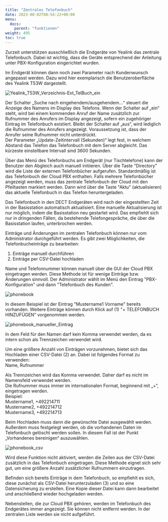 ```yaml
---
title: "Zentrales Telefonbuch"
date: 2023-08-02T08:54:22+00:00
menu:
  docs:
    parent: "funktionen"
weight: 495
toc: true
---
```


Zurzeit unterstützen ausschließlich die Endgeräte von Yealink das zentrale Telefonbuch. Dabei ist wichtig, dass die Geräte entsprechend der Anleitung unter PBX-Konfiguration eingerichtet wurden.

Im Endgerät können dann noch zwei Parameter nach Kundenwunsch angepasst werden. Dazu wird hier exemplarisch die Benutzeroberfläche des Yealink T53W dargestellt.

![Yealink_T53W_Verzeichnis-Ext_TelBuch_ein](https://github.com/NetCologne/cloudpbx-docs/assets/99875470/9e2bfa8b-a21c-4460-b954-7d9fc5b45d6c)

Der Schalter „Suche nach eingehendem/ausgehendem…“ steuert die Anzeige des Namens im Display des Telefons. Wenn der Schalter auf „ein“ steht, wird bei einem kommenden Anruf der Name zusätzlich zur Rufnummer des Anrufers im Display angezeigt, sofern ein zugehöriger Eintrag im Telefonbuch existiert. Bleibt der Schalter auf „aus“, wird lediglich die Rufnummer des Anrufers angezeigt. Voraussetzung ist, dass der Anrufer seine Rufnummer nicht unterdrückt.<br>
Der Parameter „Update-Zeitintervall (Sekunden)“ legt fest, in welchem Abstand das Telefon das Telefonbuch mit dem Server abgleicht. Das kürzeste einstellbare Intervall sind 3600 Sekunden.

Über das Menü des Telefonbuchs am Endgerät (nur Tischtelefone) kann der Benutzer den Abgleich auch manuell initiieren. Über die Taste "Directory" wird die Liste der externen Telefonbücher aufgerufen. Standardmäßig ist das Telefonbuch der Cloud PBX enthalten. Falls mehrere Telefonbücher angezeigt werden, muss das zentrale Telefonbuch der Cloud mit den Pfeiltasten markiert werden. Dann wird über die Taste "Aktu" (aktualisieren) das aktuelle Telefonbuch in das Telefon heruntergeladen.

Das Telefonbuch in den DECT Endgeräten wird nach der eingestellten Zeit in der Basisstation automatisch aktualisiert. Eine manuelle Aktualisierung ist nur möglich, indem die Basisstation neu gestartet wird. Das empfiehlt sich nur in dringenden Fällen, da bestehende Telefongespräche, die über die Basisstation laufen, unterbrochen werden.

Einträge und Änderungen im zentralen Telefonbuch können nur vom Administrator durchgeführt werden. Es gibt zwei Möglichkeiten, die Telefonbucheinträge zu bearbeiten:<br>
1.	Einträge manuell durchführen<br>
2.	Einträge per CSV-Datei hochladen<br>

Name und Telefonnummer können manuell über die GUI der Cloud PBX eingetragen werden. Diese Methode ist für wenige Einträge bzw. Änderungen sinnvoll. Der Administrator wählt im Menü den Eintrag "PBX-Konfiguration" und dann "Telefonbuch des Kunden".

![phonebook](https://github.com/user-attachments/assets/06fa7c27-e743-422a-ae42-f920dea5ade6)

In diesem Beispiel ist der Eintrag "Mustername1 Vorname" bereits vorhanden. Weitere Einträge können durch Klick auf (1) "+ TELEFONBUCH HINZUFÜGEN" vorgenommen werden.

![phonebook_manueller_Eintrag](https://github.com/user-attachments/assets/41539b7e-6a1a-4e82-aa8f-f77091e1719f)

In dem Feld für den Namen darf kein Komma verwendet werden, da es intern schon als Trennzeichen verwendet wird.

Um eine größere Anzahl von Einträgen vorzunehmen, bietet sich das Hochladen einer CSV-Datei (2) an. Dabei ist folgendes Format zu verwenden:<br>
Name, Rufnummer

Als Trennzeichen wird das Komma verwendet. Daher darf es nicht im Namensfeld verwendet werden.<br>
Die Rufnummer muss immer im internationalen Format, beginnend mit „+“, eingetragen werden.<br>
Beispiel:<br>
Mustername1, +492214711<br>
Mustername2, +492214712<br>
Mustername3, +492214713<br>

Beim Hochladen muss dann die gewünschte Datei ausgewählt werden. Außerdem muss festgelegt werden, ob die vorhandenen Daten im Telefonbuch gelöscht werden sollen. In diesem Fall ist der Punkt „Vorhandenes bereinigen“ auszuwählen.

![phonebook_csv](https://github.com/user-attachments/assets/f66db0eb-a09b-4bf9-a643-2e9305442882)

Wird diese Funktion nicht aktiviert, werden die Zeilen aus der CSV-Datei zusätzlich in das Telefonbuch eingetragen. Diese Methode eignet sich sehr gut, um eine größere Anzahl zusätzlicher Rufnummern einzutragen.

Befinden sich bereits Einträge in dem Telefonbuch, so empfiehlt es sich, diese zunächst als CSV-Datei herunterzuladen (3) und so eine Datensicherung zu erstellen. Eine Kopie dieser Datei kann dann bearbeitet und anschließend wieder hochgeladen werden.

Nebenstellen, die zur Cloud PBX gehören, werden im Telefonbuch des Endgerätes immer angezeigt. Sie können nicht entfernt werden. In der zentralen Liste werden sie nicht aufgeführt.
